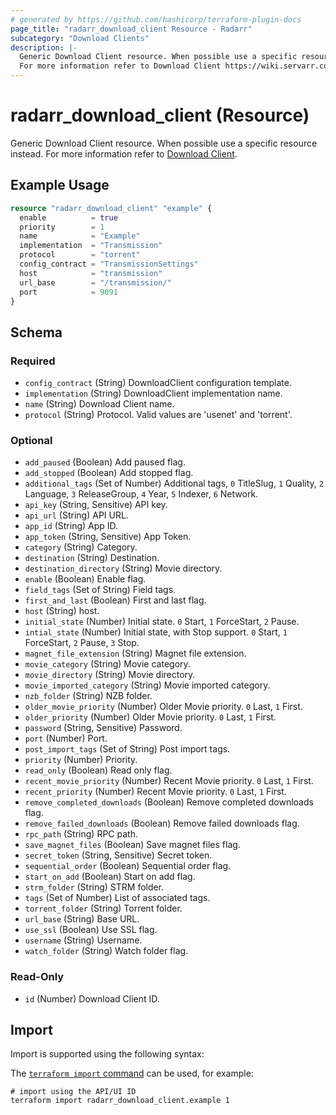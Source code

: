 ```yaml
---
# generated by https://github.com/hashicorp/terraform-plugin-docs
page_title: "radarr_download_client Resource - Radarr"
subcategory: "Download Clients"
description: |-
  Generic Download Client resource. When possible use a specific resource instead.
  For more information refer to Download Client https://wiki.servarr.com/radarr/settings#download-clients.
---
```


# radarr_download_client (Resource)

<!-- subcategory:Download Clients -->
Generic Download Client resource. When possible use a specific resource instead.
For more information refer to [Download Client](https://wiki.servarr.com/radarr/settings#download-clients).

## Example Usage

```terraform
resource "radarr_download_client" "example" {
  enable          = true
  priority        = 1
  name            = "Example"
  implementation  = "Transmission"
  protocol        = "torrent"
  config_contract = "TransmissionSettings"
  host            = "transmission"
  url_base        = "/transmission/"
  port            = 9091
}
```

<!-- schema generated by tfplugindocs -->
## Schema

### Required

- `config_contract` (String) DownloadClient configuration template.
- `implementation` (String) DownloadClient implementation name.
- `name` (String) Download Client name.
- `protocol` (String) Protocol. Valid values are 'usenet' and 'torrent'.

### Optional

- `add_paused` (Boolean) Add paused flag.
- `add_stopped` (Boolean) Add stopped flag.
- `additional_tags` (Set of Number) Additional tags, `0` TitleSlug, `1` Quality, `2` Language, `3` ReleaseGroup, `4` Year, `5` Indexer, `6` Network.
- `api_key` (String, Sensitive) API key.
- `api_url` (String) API URL.
- `app_id` (String) App ID.
- `app_token` (String, Sensitive) App Token.
- `category` (String) Category.
- `destination` (String) Destination.
- `destination_directory` (String) Movie directory.
- `enable` (Boolean) Enable flag.
- `field_tags` (Set of String) Field tags.
- `first_and_last` (Boolean) First and last flag.
- `host` (String) host.
- `initial_state` (Number) Initial state. `0` Start, `1` ForceStart, `2` Pause.
- `intial_state` (Number) Initial state, with Stop support. `0` Start, `1` ForceStart, `2` Pause, `3` Stop.
- `magnet_file_extension` (String) Magnet file extension.
- `movie_category` (String) Movie category.
- `movie_directory` (String) Movie directory.
- `movie_imported_category` (String) Movie imported category.
- `nzb_folder` (String) NZB folder.
- `older_movie_priority` (Number) Older Movie priority. `0` Last, `1` First.
- `older_priority` (Number) Older Movie priority. `0` Last, `1` First.
- `password` (String, Sensitive) Password.
- `port` (Number) Port.
- `post_import_tags` (Set of String) Post import tags.
- `priority` (Number) Priority.
- `read_only` (Boolean) Read only flag.
- `recent_movie_priority` (Number) Recent Movie priority. `0` Last, `1` First.
- `recent_priority` (Number) Recent Movie priority. `0` Last, `1` First.
- `remove_completed_downloads` (Boolean) Remove completed downloads flag.
- `remove_failed_downloads` (Boolean) Remove failed downloads flag.
- `rpc_path` (String) RPC path.
- `save_magnet_files` (Boolean) Save magnet files flag.
- `secret_token` (String, Sensitive) Secret token.
- `sequential_order` (Boolean) Sequential order flag.
- `start_on_add` (Boolean) Start on add flag.
- `strm_folder` (String) STRM folder.
- `tags` (Set of Number) List of associated tags.
- `torrent_folder` (String) Torrent folder.
- `url_base` (String) Base URL.
- `use_ssl` (Boolean) Use SSL flag.
- `username` (String) Username.
- `watch_folder` (String) Watch folder flag.

### Read-Only

- `id` (Number) Download Client ID.

## Import

Import is supported using the following syntax:

The [`terraform import` command](https://developer.hashicorp.com/terraform/cli/commands/import) can be used, for example:

```shell
# import using the API/UI ID
terraform import radarr_download_client.example 1
```
